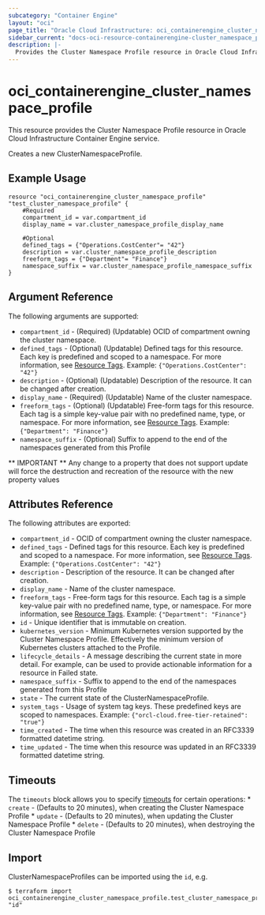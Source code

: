```yaml
---
subcategory: "Container Engine"
layout: "oci"
page_title: "Oracle Cloud Infrastructure: oci_containerengine_cluster_namespace_profile"
sidebar_current: "docs-oci-resource-containerengine-cluster_namespace_profile"
description: |-
  Provides the Cluster Namespace Profile resource in Oracle Cloud Infrastructure Container Engine service
---
```


# oci_containerengine_cluster_namespace_profile
This resource provides the Cluster Namespace Profile resource in Oracle Cloud Infrastructure Container Engine service.

Creates a new ClusterNamespaceProfile.


## Example Usage

```hcl
resource "oci_containerengine_cluster_namespace_profile" "test_cluster_namespace_profile" {
	#Required
	compartment_id = var.compartment_id
	display_name = var.cluster_namespace_profile_display_name

	#Optional
	defined_tags = {"Operations.CostCenter"= "42"}
	description = var.cluster_namespace_profile_description
	freeform_tags = {"Department"= "Finance"}
	namespace_suffix = var.cluster_namespace_profile_namespace_suffix
}
```

## Argument Reference

The following arguments are supported:

* `compartment_id` - (Required) (Updatable) OCID of compartment owning the cluster namespace.
* `defined_tags` - (Optional) (Updatable) Defined tags for this resource. Each key is predefined and scoped to a namespace. For more information, see [Resource Tags](https://docs.cloud.oracle.com/iaas/Content/General/Concepts/resourcetags.htm). Example: `{"Operations.CostCenter": "42"}` 
* `description` - (Optional) (Updatable) Description of the resource. It can be changed after creation.
* `display_name` - (Required) (Updatable) Name of the cluster namespace.
* `freeform_tags` - (Optional) (Updatable) Free-form tags for this resource. Each tag is a simple key-value pair with no predefined name, type, or namespace. For more information, see [Resource Tags](https://docs.cloud.oracle.com/iaas/Content/General/Concepts/resourcetags.htm). Example: `{"Department": "Finance"}` 
* `namespace_suffix` - (Optional) Suffix to append to the end of the namespaces generated from this Profile


** IMPORTANT **
Any change to a property that does not support update will force the destruction and recreation of the resource with the new property values

## Attributes Reference

The following attributes are exported:

* `compartment_id` - OCID of compartment owning the cluster namespace.
* `defined_tags` - Defined tags for this resource. Each key is predefined and scoped to a namespace. For more information, see [Resource Tags](https://docs.cloud.oracle.com/iaas/Content/General/Concepts/resourcetags.htm). Example: `{"Operations.CostCenter": "42"}` 
* `description` - Description of the resource. It can be changed after creation.
* `display_name` - Name of the cluster namespace.
* `freeform_tags` - Free-form tags for this resource. Each tag is a simple key-value pair with no predefined name, type, or namespace. For more information, see [Resource Tags](https://docs.cloud.oracle.com/iaas/Content/General/Concepts/resourcetags.htm). Example: `{"Department": "Finance"}` 
* `id` - Unique identifier that is immutable on creation.
* `kubernetes_version` - Minimum Kubernetes version supported by the Cluster Namespace Profile. Effectively the minimum version of Kubernetes clusters attached to the Profile. 
* `lifecycle_details` - A message describing the current state in more detail. For example, can be used to provide actionable information for a resource in Failed state. 
* `namespace_suffix` - Suffix to append to the end of the namespaces generated from this Profile
* `state` - The current state of the ClusterNamespaceProfile.
* `system_tags` - Usage of system tag keys. These predefined keys are scoped to namespaces. Example: `{"orcl-cloud.free-tier-retained": "true"}` 
* `time_created` - The time when this resource was created in an RFC3339 formatted datetime string.
* `time_updated` - The time when this resource was updated in an RFC3339 formatted datetime string.

## Timeouts

The `timeouts` block allows you to specify [timeouts](https://registry.terraform.io/providers/oracle/oci/latest/docs/guides/changing_timeouts) for certain operations:
	* `create` - (Defaults to 20 minutes), when creating the Cluster Namespace Profile
	* `update` - (Defaults to 20 minutes), when updating the Cluster Namespace Profile
	* `delete` - (Defaults to 20 minutes), when destroying the Cluster Namespace Profile


## Import

ClusterNamespaceProfiles can be imported using the `id`, e.g.

```
$ terraform import oci_containerengine_cluster_namespace_profile.test_cluster_namespace_profile "id"
```

